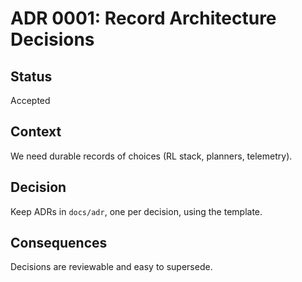 # ADR 0001: Record Architecture Decisions
## Status
Accepted
## Context
We need durable records of choices (RL stack, planners, telemetry).
## Decision
Keep ADRs in `docs/adr`, one per decision, using the template.
## Consequences
Decisions are reviewable and easy to supersede.
